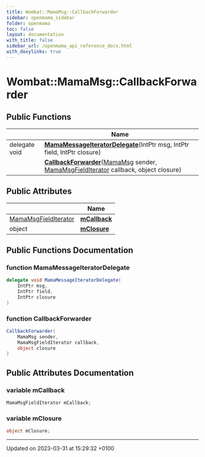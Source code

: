 ```yaml
---
title: Wombat::MamaMsg::CallbackForwarder
sidebar: openmama_sidebar
folder: openmama
toc: false
layout: documentation
with_title: false
sidebar_url: /openmama_api_reference_docs.html
with_doxylinks: true
---
```


# Wombat::MamaMsg::CallbackForwarder





## Public Functions

|                | Name           |
| -------------- | -------------- |
| delegate void | **[MamaMessageIteratorDelegate](classWombat_1_1MamaMsg_1_1CallbackForwarder.html#function-mamamessageiteratordelegate)**(IntPtr msg, IntPtr field, IntPtr closure) |
| | **[CallbackForwarder](classWombat_1_1MamaMsg_1_1CallbackForwarder.html#function-callbackforwarder)**([MamaMsg](classWombat_1_1MamaMsg.html) sender, [MamaMsgFieldIterator](interfaceWombat_1_1MamaMsgFieldIterator.html) callback, object closure) |

## Public Attributes

|                | Name           |
| -------------- | -------------- |
| [MamaMsgFieldIterator](interfaceWombat_1_1MamaMsgFieldIterator.html) | **[mCallback](classWombat_1_1MamaMsg_1_1CallbackForwarder.html#variable-mcallback)**  |
| object | **[mClosure](classWombat_1_1MamaMsg_1_1CallbackForwarder.html#variable-mclosure)**  |

## Public Functions Documentation

### function MamaMessageIteratorDelegate

```csharp
delegate void MamaMessageIteratorDelegate(
    IntPtr msg,
    IntPtr field,
    IntPtr closure
)
```


### function CallbackForwarder

```csharp
CallbackForwarder(
    MamaMsg sender,
    MamaMsgFieldIterator callback,
    object closure
)
```


## Public Attributes Documentation

### variable mCallback

```csharp
MamaMsgFieldIterator mCallback;
```


### variable mClosure

```csharp
object mClosure;
```


-------------------------------

Updated on 2023-03-31 at 15:29:32 +0100